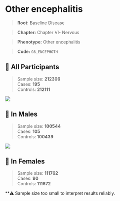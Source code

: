 # Other encephalitis

> **Root:** Baseline Disease  

> **Chapter:** Chapter VI- Nervous  

> **Phenotype:** Other encephalitis  

> **Code:** `G6_ENCEPHOTH`

## 🧪 All Participants  
> Sample size: **212306**  
> Cases: **195**  
> Controls: **212111**
<img src="/Disease/Figures/ALL/Incidence/G6_ENCEPHOTH.png"/>
<CsvTable src="/Disease_Data/ALL/Incidence/COX_G6_ENCEPHOTH.csv" label="🔍 View full results" />

## 👨 In Males  
> Sample size: **100544**  
> Cases: **105**  
> Controls: **100439**
<img src="/Disease/Figures/Male/Incidence/G6_ENCEPHOTH.png"/>
<CsvTable src="/Disease_Data/Male/Incidence/COX_G6_ENCEPHOTH.csv" label="🔍 View full results" />

## 👩 In Females  
> Sample size: **111762**  
> Cases: **90**  
> Controls: **111672**

**⚠️ Sample size too small to interpret results reliably.

